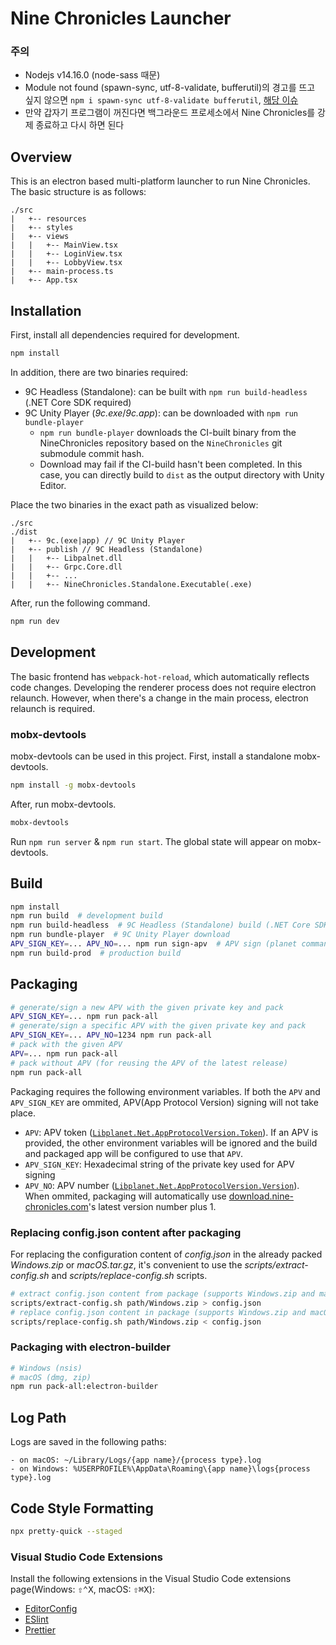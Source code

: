 # Nine Chronicles Launcher


### 주의
* Nodejs v14.16.0 (node-sass 때문)
* Module not found (spawn-sync, utf-8-validate, bufferutil)의 경고를 뜨고 싶지 않으면 `npm i spawn-sync utf-8-validate bufferutil`, [해당 이슈](https://github.com/planetarium/9c-launcher/issues/565)
* 만약 갑자기 프로그램이 꺼진다면 백그라운드 프로세소에서 Nine Chronicles를 강제 종료하고 다시 하면 된다

## Overview

This is an electron based multi-platform launcher to run Nine Chronicles.
The basic structure is as follows:

```
./src
|   +-- resources
|   +-- styles
|   +-- views
|   |   +-- MainView.tsx
|   |   +-- LoginView.tsx
|   |   +-- LobbyView.tsx
|   +-- main-process.ts
|   +-- App.tsx
```

## Installation

First, install all dependencies required for development.

```bash
npm install
```

In addition, there are two binaries required:

- 9C Headless (Standalone): can be built with `npm run build-headless`
  (.NET Core SDK required)
- 9C Unity Player (_9c.exe_/_9c.app_): can be downloaded with `npm run bundle-player`
  - `npm run bundle-player` downloads the CI-built binary from the NineChronicles repository based on the `NineChronicles` git submodule commit hash.
  - Download may fail if the CI-build hasn't been completed. In this case, you can directly build to `dist` as the output directory with Unity Editor.

Place the two binaries in the exact path as visualized below: 

```
./src
./dist
|   +-- 9c.(exe|app) // 9C Unity Player
|   +-- publish // 9C Headless (Standalone)
|   |   +-- Libpalnet.dll
|   |   +-- Grpc.Core.dll
|   |   +-- ...
|   |   +-- NineChronicles.Standalone.Executable(.exe)
```

After, run the following command.

```javascript
npm run dev
```

## Development

The basic frontend has `webpack-hot-reload`, which automatically reflects code changes.
Developing the renderer process does not require electron relaunch. However, when there's a change in the main process, electron relaunch is required.

### mobx-devtools

mobx-devtools can be used in this project. First, install a standalone mobx-devtools.

```sh
npm install -g mobx-devtools
```

After, run mobx-devtools.

```sh
mobx-devtools
```

Run `npm run server` & `npm run start`. The global state will appear on mobx-devtools.

## Build

```bash
npm install
npm run build  # development build
npm run build-headless  # 9C Headless (Standalone) build (.NET Core SDK required)
npm run bundle-player  # 9C Unity Player download
APV_SIGN_KEY=... APV_NO=... npm run sign-apv  # APV sign (planet command required)
npm run build-prod  # production build
```

## Packaging

```bash
# generate/sign a new APV with the given private key and pack
APV_SIGN_KEY=... npm run pack-all
# generate/sign a specific APV with the given private key and pack
APV_SIGN_KEY=... APV_NO=1234 npm run pack-all
# pack with the given APV
APV=... npm run pack-all
# pack without APV (for reusing the APV of the latest release)
npm run pack-all
```

Packaging requires the following environment variables. If both the `APV` and `APV_SIGN_KEY` are ommited,
APV(App Protocol Version) signing will not take place.

- `APV`: APV token
  ([`Libplanet.Net.AppProtocolVersion.Token`][appprotocolversion.token]).
  If an APV is provided, the other environment variables will be ignored and the build and packaged app will be configured to use that `APV`.
- `APV_SIGN_KEY`: Hexadecimal string of the private key used for APV signing
- `APV_NO`: APV number
  ([`Libplanet.Net.AppProtocolVersion.Version`][appprotocolversion.version]).
  When ommited, packaging will automatically use [download.nine-chronicles.com](https://download.nine-chronicles.com/)'s latest version number plus 1.

[appprotocolversion.token]: https://docs.libplanet.io/master/api/Libplanet.Net.AppProtocolVersion.html#Libplanet_Net_AppProtocolVersion_Token
[appprotocolversion.version]: https://docs.libplanet.io/master/api/Libplanet.Net.AppProtocolVersion.html#Libplanet_Net_AppProtocolVersion_Version

### Replacing config.json content after packaging

For replacing the configuration content of _config.json_ in the already packed _Windows.zip_ or _macOS.tar.gz_, it's convenient to use the _scripts/extract-config.sh_ and _scripts/replace-config.sh_ scripts.

```bash
# extract config.json content from package (supports Windows.zip and macOS.tar.gz)
scripts/extract-config.sh path/Windows.zip > config.json
# replace config.json content in package (supports Windows.zip and macOS.tar.gz)
scripts/replace-config.sh path/Windows.zip < config.json
```

### Packaging with electron-builder

```bash
# Windows (nsis)
# macOS (dmg, zip)
npm run pack-all:electron-builder
```

## Log Path

Logs are saved in the following paths:

```
- on macOS: ~/Library/Logs/{app name}/{process type}.log
- on Windows: %USERPROFILE%\AppData\Roaming\{app name}\logs{process type}.log
```

## Code Style Formatting

```bash
npx pretty-quick --staged
```

### Visual Studio Code Extensions

Install the following extensions in the Visual Studio Code extensions page(Windows: <kbd>⇧⌃X</kbd>, macOS: <kbd>⇧⌘X</kbd>):

- [EditorConfig]
- [ESlint]
- [Prettier]

[editorconfig]: https://marketplace.visualstudio.com/items?itemName=EditorConfig.EditorConfig
[eslint]: https://marketplace.visualstudio.com/items?itemName=dbaeumer.vscode-eslint
[prettier]: https://marketplace.visualstudio.com/items?itemName=esbenp.prettier-vscode
